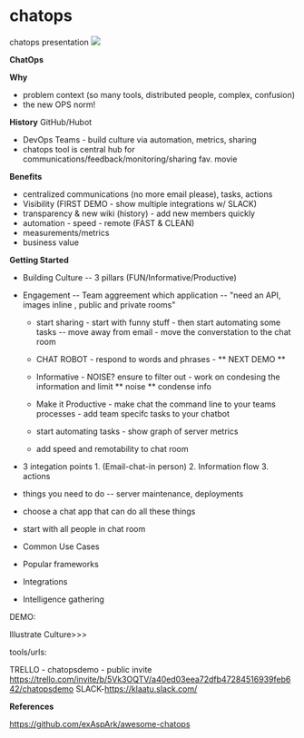 # chatops
chatops presentation
![](https://octodex.github.com/images/hubot.jpg)


**ChatOps** 

**Why**
- problem context (so many tools, distributed people, complex, confusion) 
- the new OPS norm!

**History**
GitHub/Hubot
- DevOps Teams - build culture via automation, metrics, sharing
- chatops tool is central hub for communications/feedback/monitoring/sharing fav. movie

**Benefits**

- centralized communications (no more email please), tasks, actions
- Visibility  (FIRST DEMO - show multiple integrations w/ SLACK)
- transparency & new wiki (history) - add new members quickly
- automation - speed - remote  (FAST & CLEAN)
- measurements/metrics
- business value


**Getting Started**
- Building Culture -- 3 pillars (FUN/Informative/Productive)
- Engagement -- Team aggreement which application -- "need an API, images inline , public and private rooms"
  - start sharing - start with funny stuff - then start automating some tasks -- move away from email - move the converstation to the chat room
  - CHAT ROBOT - respond to words and phrases  - ** NEXT DEMO **
  
  - Informative - NOISE?  ensure to filter out - work on condesing the information and limit ** noise **  condense info 
  - Make it Productive - make chat the command line to your teams processes - add team specifc tasks to your chatbot
  - start automating tasks - show graph of server metrics
  - add speed and remotability to chat room
  
 - 3 integation points 1. (Email-chat-in person) 2. Information flow 3. actions
 - things you need to do -- server maintenance, deployments
 - choose a chat app that can do all these things
 
 - start with all people in chat room
 
- Common Use Cases


- Popular frameworks
- Integrations
- Intelligence gathering


DEMO:

Illustrate Culture>>>


tools/urls:

TRELLO - chatopsdemo  - public invite https://trello.com/invite/b/5Vk3OQTV/a40ed03eea72dfb47284516939feb642/chatopsdemo
SLACK-https://klaatu.slack.com/

**References**

https://github.com/exAspArk/awesome-chatops
